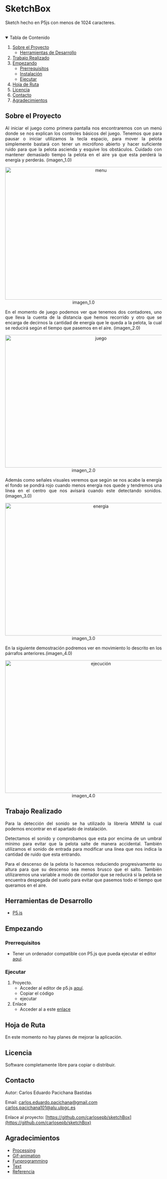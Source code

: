 # SketchBox
Sketch hecho en P5js con menos de 1024 caracteres.
<!-- PROJECT LOGO -->
<br/>


<!-- TABLE OF CONTENTS -->
<details open="open">
  <summary>Tabla de Contenido</summary>
  <ol>
    <li>
      <a href="#sobre-el-proyecto">Sobre el Proyecto</a>
      <ul>
        <li><a href="#herramientas-de-desarrollo">Herramientas de Desarrollo</a></li>
      </ul>
    </li>
    <li><a href="#trabajo-realizado">Trabajo Realizado</a></li>
    <li>
      <a href="#empezando">Empezando</a>
      <ul>
        <li><a href="#prerrequisitos">Prerrequisitos</a></li>
        <li><a href="#instalación">Instalación</a></li>
        <li><a href="#ejecutar">Ejecutar</a></li>
      </ul>
    </li>
    <li><a href="#hoja-de-ruta">Hoja de Ruta</a></li>
    <li><a href="#licencia">Licencia</a></li>
    <li><a href="#contacto">Contacto</a></li>
    <li><a href="#agradecimientos">Agradecimientos</a></li>
  </ol>
</details>



<!-- ABOUT THE PROJECT -->
## Sobre el Proyecto

<p align="justify">
Al iniciar el juego como primera pantalla nos encontraremos con un menú donde se nos explican los controles básicos del juego. Tenemos que para pausar o iniciar utilizamos la tecla espacio, para mover la pelota simplemente bastará con tener un micrófono abierto y hacer suficiente ruido para que la pelota ascienda y esquive los obstáculos. Cuidado con mantener demasiado tiempo la pelota en el aire ya que esta perderá la energía y perderás. (imagen_1.0)
</p>
<p align="center"><img src="images/menu.JPG" alt="menu" width="600" height="425"></br>imagen_1.0</p>

<p align="justify">
En el momento de juego podemos ver que tenemos dos contadores, uno que lleva la cuenta de la distancia que hemos recorrido y otro que se encarga de decirnos la cantidad de energía que le queda a la pelota, la cual se reducirá según el tiempo que pasemos en el aire. (imagen_2.0)
</p>
<p align="center"><img src="images/juego.JPG" alt="juego" width="600" height="425"></br>imagen_2.0</p>

<p align="justify">
Además como señales visuales veremos que según se nos acabe la energía el fondo se pondrá rojo cuando menos energía nos quede y tendremos una línea en el centro que nos avisará cuando este detectando sonidos. (imagen_3.0)
</p>
<p align="center"><img src="images/energy.JPG" alt="energia" width="600" height="425"></br>imagen_3.0</p>

<p align="justify">
En la siguiente demostración podremos ver en movimiento lo descrito en los párrafos anteriores.(imagen_4.0)
</p>
<p align="center"><img src="images/animation.gif" alt="ejecución" width="600" height="425"></br>imagen_4.0</p>

## Trabajo Realizado
<p align="justify">
Para la detección del sonido se ha utilizado la librería MINIM la cual podemos encontrar en el apartado de instalación.
</p>

<p align="justify">
Detectamos el sonido y comprobamos que esta por encima de un umbral mínimo para evitar que la pelota salte de manera accidental. También utilizamos el sonido de entrada para modificar una línea que nos indica la cantidad de ruido que esta entrando.
</p>

<p align="justify">
Para el descenso de la pelota lo hacemos reduciendo progresivamente su altura para que su descenso sea menos brusco que el salto. También utilizaremos una variable a modo de contador que se reducirá si la pelota se encuentra despegada del suelo para evitar que pasemos todo el tiempo que queramos en el aire.
</p>

## Herramientas de Desarrollo

* [P5.js](https://editor.p5js.org/)

<!-- GETTING STARTED -->
## Empezando

### Prerrequisitos

* Tener un ordenador compatible con P5.js que pueda ejecutar el editor [aquí](https://editor.p5js.org/).

### Ejecutar

1. Proyecto.
    * Acceder al editor de p5.js [aquí](https://editor.p5js.org/).
    * Copiar el código
    * ejecutar
2. Enlace
    * Acceder al a este [enlace](https://editor.p5js.org/carlosepb/present/wG4uOxnR7)
 
<!-- ROADMAP -->
## Hoja de Ruta

En este momento no hay planes de mejorar la aplicación.

<!-- LICENSE -->
## Licencia

Software completamente libre para copiar o distribuir.

<!-- CONTACT -->
## Contacto

Autor: Carlos Eduardo Pacichana Bastidas

Email: carlos.eduardo.pacichana@gmail.com  carlos.pacichana101@alu.ulpgc.es

Enlace al proyecto: [https://github.com/carlosepb/sketchBox](https://github.com/carlosepb/sketchBox)

<!-- ACKNOWLEDGEMENTS -->
## Agradecimientos
* [Processing](https://processing.org/)
* [Gif-animation](https://github.com/extrapixel/gif-animation)
* [Funprogramming](https://funprogramming.org/)
* [Text](https://processing.org/reference/text_.html)
* [Referencia](https://p5js.org/es/reference/)
